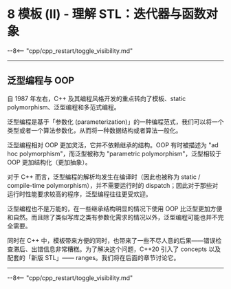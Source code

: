 # 8 模板 (II) - 理解 STL：迭代器与函数对象

--8<-- "cpp/cpp_restart/toggle_visibility.md"

---

## 泛型编程与 OOP

自 1987 年左右，C++ 及其编程风格开发的重点转向了模板、static polymorphism、泛型编程和多范式编程。

泛型编程是基于「参数化 (parameterization)」的一种编程范式，我们可以将一个类型或者一个算法参数化，从而将一种数据结构或者算法一般化。

泛型编程相对 OOP 更加灵活，它并不依赖继承的结构。OOP 有时被描述为 "ad hoc polymorphism"，而泛型被称为 "parametric polymorphism"，泛型相较于 OOP 更加结构化（更加抽象）。

对于 C++ 而言，泛型编程的解析均发生在编译时（因此也被称为 static / compile-time polymorphism），并不需要运行时的 dispatch；因此对于那些对运行时性能要求较高的程序，泛型编程往往更受欢迎。

泛型编程也不是万能的，在一些继承结构明显的情况下使用 OOP 比泛型更加方便和自然。而且除了类似写库之类有参数化需求的情况以外，泛型编程可能也并不完全需要。

同时在 C++ 中，模板带来方便的同时，也带来了一些不尽人意的后果——错误检查滞后、出错信息非常糟糕。为了解决这个问题，C++20 引入了 concepts 以及配套的「新版 STL」—— ranges。我们将在后面的章节讨论它。

---

--8<-- "cpp/cpp_restart/toggle_visibility.md"
